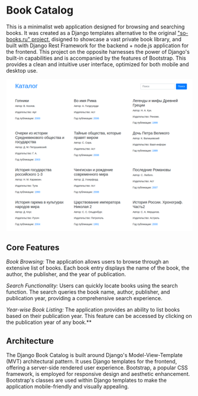 # Book Catalog

This is a minimalist web application designed for browsing and searching books. It was created as a Django templates alternative to the original ["so-books.ru" project](https://github.com/VladIakimenko/so-books.ru), disigned to showcase a vast private book library, and built with Django Rest Framework for the backend + node.js application for the frontend. 
This project on the opposite harnesses the power of Django's built-in capabilities and is accompanied by the features of Bootstrap. This provides a clean and intuitive user interface, optimized for both mobile and desktop use.

![Screenshot](./screenshot.png)

## Core Features

*Book Browsing:* The application allows users to browse through an extensive list of books. Each book entry displays the name of the book, the author, the publisher, and the year of publication.

*Search Functionality:* Users can quickly locate books using the search function. The search queries the book name, author, publisher, and publication year, providing a comprehensive search experience.

*Year-wise Book Listing:* The application provides an ability to list books based on their publication year. This feature can be accessed by clicking on the publication year of any book.**


## Architecture

The Django Book Catalog is built around Django's Model-View-Template (MVT) architectural pattern. It uses Django templates for the frontend, offering a server-side rendered user experience.
Bootstrap, a popular CSS framework, is employed for responsive design and aesthetic enhancement. Bootstrap's classes are used within Django templates to make the application mobile-friendly and visually appealing.


